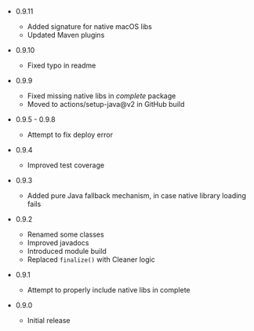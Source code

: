 - 0.9.11
  - Added signature for native macOS libs 
  - Updated Maven plugins


- 0.9.10
  - Fixed typo in readme  

 
- 0.9.9
  - Fixed missing native libs in *complete* package
  - Moved to actions/setup-java@v2 in GitHub build


- 0.9.5 - 0.9.8
  - Attempt to fix deploy error


- 0.9.4
  - Improved test coverage

 
- 0.9.3
  - Added pure Java fallback mechanism, in case native library loading fails 


- 0.9.2 
  - Renamed some classes
  - Improved javadocs
  - Introduced module build
  - Replaced `finalize()` with Cleaner logic


- 0.9.1
  - Attempt to properly include native libs in complete     


- 0.9.0
  - Initial release 